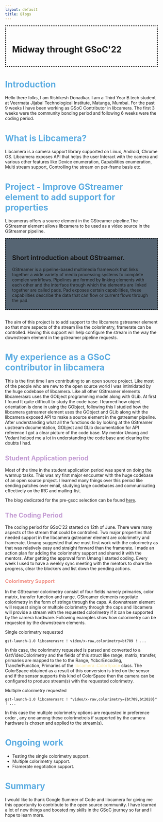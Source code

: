 ```yaml
---
layout: default
title: Blogs
---
```


<div style="padding:20px;border-style: dotted;">
  <h1><span style="#F6DDCC "> Midway throught GSoC'22 </span></h1>
</div>


# <span style="color:#5DADE2"> Introduction </span>

Hello there folks, I am Rishikesh Donadkar. I am a Third Year B.tech student at Veermata Jijabai Technological Institute, Matunga, Mumbai. For the past 9 weeks I have been working as GSoC Contributor in libcamera. The first 3 weeks were the community bonding period and following 6 weeks were the coding period.


# <span style="color:#5DADE2"> What is Libcamera? </span>

Libcamera is a camera support library supported on Linux, Android, Chrome OS. Libcamera exposes API that helps the user Interact with the camera and various other features like
Device enumeration, Capabilities enumeration, Multi stream support, Controlling the stream on per-frame basis etc.

# <span style="color:#5DADE2"> Project - Improve GStreamer element to add support for properties </span>

Libcameras offers a source element in the GStreamer pipeline.The GStreamer element allows libcamera to be used as a video source in the GStreamer pipeline. 


<div style="background-color:#566573;padding:20px;border-style: dotted">
  <h2>Short introduction about GStreamer.</h2>
    GStreamer is a pipeline-based multimedia framework that links together a wide variety of media processing systems to complete complex workflows. Pipelines are formed by linking elements with each other and the interface through which the elements are linked together are called pads. Pad exposes certain capabilities, these capabilities describe the data that can flow or current flows through the pad.
</div>
<br>

The aim of this project is to add support to the libcamera gstreamer element so that more aspects of the stream like the colorimetry, framerate can be controlled. Having this support will help configure the stream in the way the downstream element in the gstreamer pipeline requests.

# <span style="color:#5DADE2"> My experience as a GSoC contributor in libcamera </span>

This is the first time I am contributing to an open source project. Like most of the people who are new to the open source world I was intimidated by the huge codebase of libcamera. Like all other GStreamer elements libcamerasrc uses the GObject programming model along with GLib.
At first I found It quite difficult to study the code base. I learned how object orientation is done in using the GObject, following this I studied how the libcamera gstreamer element uses the GObject and GLib along with the libcamera exposed API to make a source element in the gstreamer pipeline. After understanding what all the functions do by looking at the  GStreamer upstream documentation, GObject and GLib documentation for API reference I got a clear picture of the code base. My mentor Umang and Vedant helped me a lot in understanding the code base and clearing the doubts I had.


## <span style="color:#C39BD3 "> Student Application period </span>
Most of the time in the student application period was spent on doing the warmup tasks. This was my first major encounter with the huge codebase of an open source project. I learned many things over this period like sending patches over email, studying large codebases and communicating effectively on the IRC and mailing-list.

The blog dedicated for the pre-gsoc selection can be found [here](http://127.0.0.1:4000/gsoc/selection_prep/).
## <span style="color:#C39BD3 "> The Coding Period </span>
The coding period for GSoC’22 started on 12th of June. There were many aspects of the stream that could be controlled. Two major properties that needed support in the libcamera gstreamer element are colorimetry and framerate. Umang suggested that we must first work with the colorimetry as that was relatively easy and straight forward than the framerate. I made an action plan for adding the colorimetry support and shared it with the mentors. After getting the approval form Umang I started coding.  Every week I used to have a weekly sync meeting with the mentors to share the progress, clear the blockers and list down the pending actions.

### <span style="color:#F1948A "> Colorimetry Support </span>

In the GStreamer colorimetry consist of four fields namely primaries, color matrix, transfer function and range. GStreamer elements negotiate colorimetry in the form of strings through the caps. A downstream element will request single or multiple colorimetry through the caps and libcamera will provide a stream with the requested colorimetry if it can be supported by the camera hardware. Following examples show how colorimetry can be requested by the downstream elements.

Single colorimetry requested
```
gst-launch-1.0 libcamerasrc ! video/x-raw,colorimetry=bt709 ! ...

```
In this case, the colorimetry requested is parsed and converted to a GstVideoColorimetry and the fields of this struct like range, matrix, transfer, primaries are mapped to the to the Range, YcbcrEncoding, TransferFunction, Primaries of the <span style="color:#F9E79F "> libcamera::ColorSpace </span> class.
The ColorSpace obtained as a result of this conversion is tried on the sensor and if the sensor supports this kind of ColorSpace then the camera can be configured to produce stream(s) with the requested colorimetry.

Multiple colorimetry requested
```
gst-launch-1.0 libcamerasrc ! "video/x-raw,colorimetry={bt709,bt2020}" ! ...

```
In this case the multiple colorimetry options are requested in preference order , any one among these colorimetreis if supported by the camera hardware is chosen and applied to the stream(s).

# <span style="color:#5DADE2"> Ongoing work </span>

* Testing the single colorimetry support.
* Multiple colorimetry support.
* Framerate negotiation support.

# <span style="color:#5DADE2"> Summary </span>

I would like to thank Google Summer of Code and libcamera for giving me this opportunity to contribute to the open source community. I have learned a lot of new things and boosted my skills in the GSoC journey so far and I hope to learn more.


